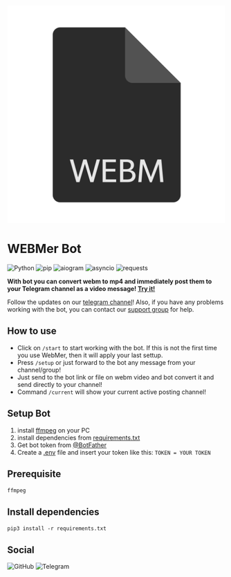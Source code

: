 ![WEBMer](logo.webp)

# WEBMer Bot

![Python](https://img.shields.io/static/v1?label=python&message=3.9.2&style=flat-square&color=blue) ![pip](https://img.shields.io/static/v1?label=pip&message=21.0.1&style=flat-square&color=blue) ![aiogram](https://img.shields.io/static/v1?label=aiogram&message=2.12.1&style=flat-square&color=orange) ![asyncio](https://img.shields.io/static/v1?label=asyncio&message=3.4.3&style=flat-square&color=red) ![requests](https://img.shields.io/static/v1?label=requests&message=2.25.1&style=flat-square&color=green)

**With bot you can convert webm to mp4 and immediately post them to your Telegram channel as a video message! [Try it!](https://t.me/WebmerBot)**

Follow the updates on our [telegram channel](http://github.com)! 
Also, if you have any problems working with the bot, you can contact our [support group](http://github.com) for help.

## How to use
- Click on ```/start``` to start working with the bot. If this is not the first time you use WebMer, then it will apply your last settup.
- Press ```/setup``` or just forward to the bot any message from your channel/group!
- Just send to the bot link or file on webm video and bot convert it and send directly to your channel!
- Command ```/current``` will show your current active posting channel!

## Setup Bot
1. install [ffmpeg](https://www.ffmpeg.org/) on your PC
2. install dependencies from [requirements.txt](https://github.com/4knWnG/WEBMtoMP4-TG/blob/4f5519133b4960f9cb10b7004dd34b12b6a0c7b7/requirements.txt)
3. Get bot token from [@BotFather](https://t.me/botfather)
4. Create a [.env]() file and insert your token like this:
    ```TOKEN = YOUR TOKEN```

## Prerequisite
    ffmpeg

## Install dependencies
    pip3 install -r requirements.txt

## Social

![GitHub](https://img.shields.io/static/v1?label=GitHub&message=@4knWnG&style=flat-square&color=black&logo=github) ![Telegram](https://img.shields.io/static/v1?label=Telegram&message=@WebMerBotOfficial&style=flat-square&color=37afe2&logo=telegram&link=https://t.me/WebMerBotOfficial)